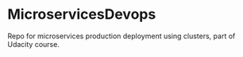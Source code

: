 # MicroservicesDevops
Repo for microservices production deployment using clusters, part of Udacity course.
